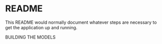 # README

This README would normally document whatever steps are necessary to get the
application up and running.

BUILDING THE MODELS
